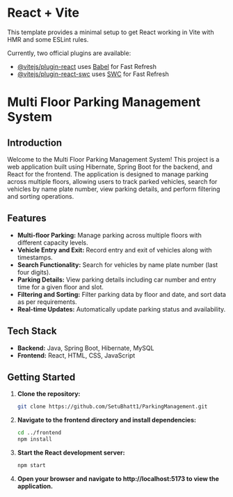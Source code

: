# React + Vite

This template provides a minimal setup to get React working in Vite with HMR and some ESLint rules.

Currently, two official plugins are available:

- [@vitejs/plugin-react](https://github.com/vitejs/vite-plugin-react/blob/main/packages/plugin-react/README.md) uses [Babel](https://babeljs.io/) for Fast Refresh
- [@vitejs/plugin-react-swc](https://github.com/vitejs/vite-plugin-react-swc) uses [SWC](https://swc.rs/) for Fast Refresh


# Multi Floor Parking Management System

## Introduction
Welcome to the Multi Floor Parking Management System! This project is a web application built using Hibernate, Spring Boot for the backend, and React for the frontend. The application is designed to manage parking across multiple floors, allowing users to track parked vehicles, search for vehicles by name plate number, view parking details, and perform filtering and sorting operations.

## Features
- **Multi-floor Parking:** Manage parking across multiple floors with different capacity levels.
- **Vehicle Entry and Exit:** Record entry and exit of vehicles along with timestamps.
- **Search Functionality:** Search for vehicles by name plate number (last four digits).
- **Parking Details:** View parking details including car number and entry time for a given floor and slot.
- **Filtering and Sorting:** Filter parking data by floor and date, and sort data as per requirements.
- **Real-time Updates:** Automatically update parking status and availability.

## Tech Stack
- **Backend:** Java, Spring Boot, Hibernate, MySQL
- **Frontend:** React, HTML, CSS, JavaScript

## Getting Started
1. **Clone the repository:**
    ```bash
    git clone https://github.com/SetuBhatt1/ParkingManagement.git
    ```
2. **Navigate to the frontend directory and install dependencies:**
    ```bash
    cd ../frontend
    npm install
    ```
3. **Start the React development server:**
    ```bash
    npm start
    ```
4. **Open your browser and navigate to http://localhost:5173 to view the application.**

